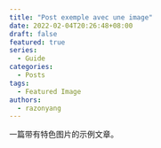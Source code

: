 ```yaml
---
title: "Post exemple avec une image"
date: 2022-02-04T20:26:48+08:00
draft: false
featured: true
series:
  - Guide
categories:
  - Posts
tags:
  - Featured Image
authors:
  - razonyang
---
```


一篇带有特色图片的示例文章。

<!--more-->
